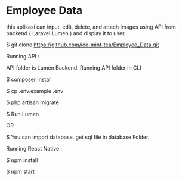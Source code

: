 # Employee Data

this aplikasi can input, edit, delete, and attach Images using API from backend ( Laravel Lumen ) and display it to user.

$ git clone https://github.com/ice-mint-tea/Employee_Data.git

Running API :

API folder is Lumen Backend. Running API folder in CLI

$ composer install

$ cp .env.example .env

$ php artisan migrate

$ Run Lumen

OR

$ You can import database. get sql file in database Folder.

Running React Native :

$ npm install

$ npm start
